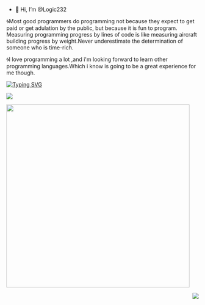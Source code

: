 - 👋 Hi, I’m @Logic232

🌀Most good programmers do programming not because they expect to get paid or get adulation by the public, but because it is fun to program.
Measuring programming progress by lines of code is like measuring aircraft building progress by weight.Never underestimate the determination of someone who is time-rich.

🌀I love programming a lot ,and i'm looking forward to learn other programming languages.Which i know is going to be a great experience for me though.
<!---
Logic232/Logic232 is a ✨ special ✨ repository because its `README.md` (this file) appears on your GitHub profile.
You can click the Preview link to take a look at your changes.
--->

   [![Typing SVG](https://readme-typing-svg.herokuapp.com?size=16&background=FF351900&center=true&width=398&lines=Just+a+regular+guy+interested+in+coding)](https://git.io/typing-svg)
   
  <img src="https://github-readme-stats.vercel.app/api?username=Logic232&amp;bg_color=30,e96443,ff0000&amp;title_color=fff000&amp;text_color=#fe428e">
</p>

<p align = "left">
  <img src = "https://github-readme-stats.vercel.app/api/top-langs/?username=Logic232&theme=tokyonight&layout=compact" width="480">
</p>

<p align = "right">
<img src="http://github-readme-streak-stats.herokuapp.com?user=Logic232&theme=dark&amp;date_format=M%20j%5B%2C%20Y%5D">
</p>
